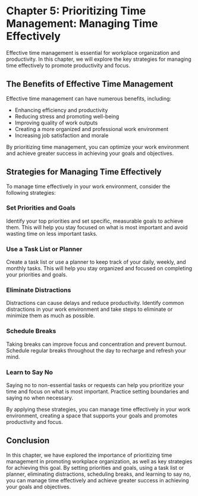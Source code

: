 Chapter 5: Prioritizing Time Management: Managing Time Effectively
==================================================================

Effective time management is essential for workplace organization and productivity. In this chapter, we will explore the key strategies for managing time effectively to promote productivity and focus.

The Benefits of Effective Time Management
-----------------------------------------

Effective time management can have numerous benefits, including:

* Enhancing efficiency and productivity
* Reducing stress and promoting well-being
* Improving quality of work outputs
* Creating a more organized and professional work environment
* Increasing job satisfaction and morale

By prioritizing time management, you can optimize your work environment and achieve greater success in achieving your goals and objectives.

Strategies for Managing Time Effectively
----------------------------------------

To manage time effectively in your work environment, consider the following strategies:

### Set Priorities and Goals

Identify your top priorities and set specific, measurable goals to achieve them. This will help you stay focused on what is most important and avoid wasting time on less important tasks.

### Use a Task List or Planner

Create a task list or use a planner to keep track of your daily, weekly, and monthly tasks. This will help you stay organized and focused on completing your priorities and goals.

### Eliminate Distractions

Distractions can cause delays and reduce productivity. Identify common distractions in your work environment and take steps to eliminate or minimize them as much as possible.

### Schedule Breaks

Taking breaks can improve focus and concentration and prevent burnout. Schedule regular breaks throughout the day to recharge and refresh your mind.

### Learn to Say No

Saying no to non-essential tasks or requests can help you prioritize your time and focus on what is most important. Practice setting boundaries and saying no when necessary.

By applying these strategies, you can manage time effectively in your work environment, creating a space that supports your goals and promotes productivity and focus.

Conclusion
----------

In this chapter, we have explored the importance of prioritizing time management in promoting workplace organization, as well as key strategies for achieving this goal. By setting priorities and goals, using a task list or planner, eliminating distractions, scheduling breaks, and learning to say no, you can manage time effectively and achieve greater success in achieving your goals and objectives.
